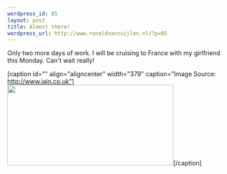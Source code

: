 ```yaml
--- 
wordpress_id: 85
layout: post
title: Almost there!
wordpress_url: http://www.ronaldvanzuijlen.nl/?p=85
---
```

Only two more days of work. I will be cruising to France with my girlfriend this Monday. Can't wait really!

[caption id="" align="aligncenter" width="379" caption="Image Source: http://www.iain.co.uk"]<img title="Camping" src="http://www.iain.co.uk/gif/CAMPERS.GIF" alt="" width="379" height="184" />[/caption]

